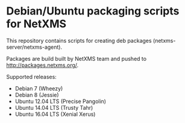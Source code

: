 # Debian/Ubuntu packaging scripts for NetXMS

This repository contains scripts for creating deb packages (netxms-server/netxms-agent).

Packages are build built by NetXMS team and pushed to http://packages.netxms.org/.

Supported releases:
 * Debian 7 (Wheezy)
 * Debian 8 (Jessie)
 * Ubuntu 12.04 LTS (Precise Pangolin)
 * Ubuntu 14.04 LTS (Trusty Tahr)
 * Ubuntu 16.04 LTS (Xenial Xerus)
